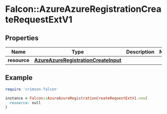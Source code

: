 # Falcon::AzureAzureRegistrationCreateRequestExtV1

## Properties

| Name | Type | Description | Notes |
| ---- | ---- | ----------- | ----- |
| **resource** | [**AzureAzureRegistrationCreateInput**](AzureAzureRegistrationCreateInput.md) |  |  |

## Example

```ruby
require 'crimson-falcon'

instance = Falcon::AzureAzureRegistrationCreateRequestExtV1.new(
  resource: null
)
```

